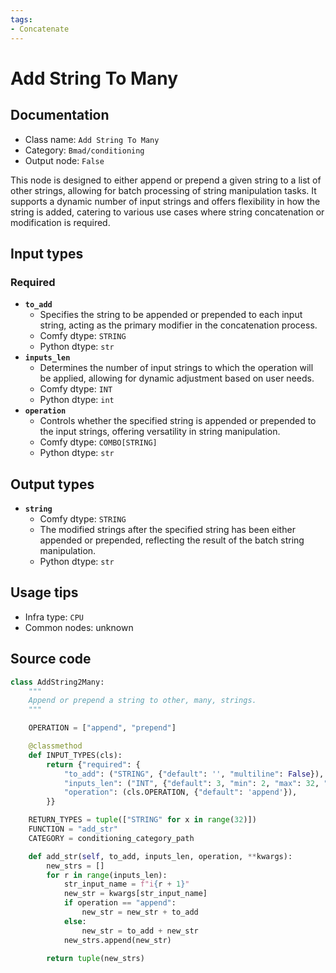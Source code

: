 ```yaml
---
tags:
- Concatenate
---
```


# Add String To Many
## Documentation
- Class name: `Add String To Many`
- Category: `Bmad/conditioning`
- Output node: `False`

This node is designed to either append or prepend a given string to a list of other strings, allowing for batch processing of string manipulation tasks. It supports a dynamic number of input strings and offers flexibility in how the string is added, catering to various use cases where string concatenation or modification is required.
## Input types
### Required
- **`to_add`**
    - Specifies the string to be appended or prepended to each input string, acting as the primary modifier in the concatenation process.
    - Comfy dtype: `STRING`
    - Python dtype: `str`
- **`inputs_len`**
    - Determines the number of input strings to which the operation will be applied, allowing for dynamic adjustment based on user needs.
    - Comfy dtype: `INT`
    - Python dtype: `int`
- **`operation`**
    - Controls whether the specified string is appended or prepended to the input strings, offering versatility in string manipulation.
    - Comfy dtype: `COMBO[STRING]`
    - Python dtype: `str`
## Output types
- **`string`**
    - Comfy dtype: `STRING`
    - The modified strings after the specified string has been either appended or prepended, reflecting the result of the batch string manipulation.
    - Python dtype: `str`
## Usage tips
- Infra type: `CPU`
- Common nodes: unknown


## Source code
```python
class AddString2Many:
    """
    Append or prepend a string to other, many, strings.
    """

    OPERATION = ["append", "prepend"]

    @classmethod
    def INPUT_TYPES(cls):
        return {"required": {
            "to_add": ("STRING", {"default": '', "multiline": False}),
            "inputs_len": ("INT", {"default": 3, "min": 2, "max": 32, "step": 1}),
            "operation": (cls.OPERATION, {"default": 'append'}),
        }}

    RETURN_TYPES = tuple(["STRING" for x in range(32)])
    FUNCTION = "add_str"
    CATEGORY = conditioning_category_path

    def add_str(self, to_add, inputs_len, operation, **kwargs):
        new_strs = []
        for r in range(inputs_len):
            str_input_name = f"i{r + 1}"
            new_str = kwargs[str_input_name]
            if operation == "append":
                new_str = new_str + to_add
            else:
                new_str = to_add + new_str
            new_strs.append(new_str)

        return tuple(new_strs)

```
